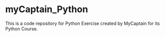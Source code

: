 # myCaptain_Python
This is a code repository for Python Exercise created by MyCaptain for its Python Course.
